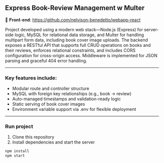 ## Express Book-Review Management w Multer

🔗 𝐅𝐫𝐨𝐧𝐭-𝐞𝐧𝐝: https://github.com/nelvison-benedetto/webapp-react

Project developed using a modern web stack—Node.js (Express) for server-side logic, MySQL for relational data storage, and Multer for handling multipart form data, including book cover image uploads. The backend exposes a RESTful API that supports full CRUD operations on books and their reviews, enforces relational constraints, and includes CORS configuration for cross-origin access. Middleware is implemented for JSON parsing and graceful 404 error handling.

---
### Key features include:
- Modular route and controller structure
- MySQL with foreign key relationships (e.g., book → review)
- Auto-managed timestamps and validation-ready logic
- Static serving of book cover images
- Environment variable support via .env for flexible deployment

---
### Run project
1. Clone this repository
2. Install dependencies and start the server

```bash
npm install
npm start
```